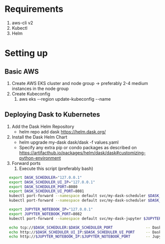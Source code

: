 # Requirements
1. aws-cli v2
2. Kubectl
3. Helm

# Setting up
## Basic AWS
1. Create AWS EKS cluster and node group -> preferably 2-4 medium instances in the node group
2. Create Kubeconfig
    1. aws eks --region <region> update-kubeconfig --name <cluster-name> 
## Deploying Dask to Kubernetes
1. Add the Dask Helm Repository
    * helm repo add dask https://helm.dask.org/
2. Install the Dask Helm Chart
    * helm upgrade my-dask dask/dask -f values.yaml
    * Specify any extra pip or condo packages as described on https://artifacthub.io/packages/helm/dask/dask#customizing-python-environment
3. Forward ports
    1. Execute this script (preferably bash)
```bash
  export DASK_SCHEDULER="127.0.0.1"
  export DASK_SCHEDULER_UI_IP="127.0.0.1"
  export DASK_SCHEDULER_PORT=8080
  export DASK_SCHEDULER_UI_PORT=8081
  kubectl port-forward --namespace default svc/my-dask-scheduler $DASK_SCHEDULER_PORT:8786 &
  kubectl port-forward --namespace default svc/my-dask-scheduler $DASK_SCHEDULER_UI_PORT:80 &

  export JUPYTER_NOTEBOOK_IP="127.0.0.1"
  export JUPYTER_NOTEBOOK_PORT=8082
  kubectl port-forward --namespace default svc/my-dask-jupyter $JUPYTER_NOTEBOOK_PORT:80 &

  echo tcp://$DASK_SCHEDULER:$DASK_SCHEDULER_PORT               -- Dask Client connection
  echo http://$DASK_SCHEDULER_UI_IP:$DASK_SCHEDULER_UI_PORT     -- Dask dashboard
  echo http://$JUPYTER_NOTEBOOK_IP:$JUPYTER_NOTEBOOK_PORT       -- Jupyter notebook%
```
